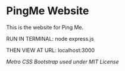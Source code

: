 PingMe Website
======

This is the website for Ping Me.

RUN IN TERMINAL: node express.js

THEN VIEW AT URL: localhost:3000

*Metro CSS Bootstrap used under MIT License*